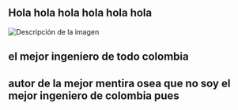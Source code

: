 ## Hola hola hola hola hola hola 
![Descripción de la imagen](https://tse3.mm.bing.net/th/id/OIP.JwXkzUFH_1_HL7yt7KWmagHaJQ?rs=1&pid=ImgDetMain&o=7&rm=3)
## el mejor ingeniero de todo colombia
## autor de la mejor mentira osea que no soy el mejor ingeniero de colombia pues
